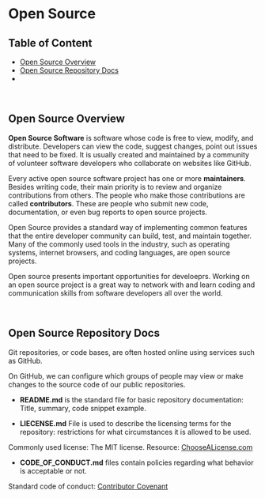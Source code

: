 # Open Source

## Table of Content

- [Open Source Overview](#open-source-overview)
- [Open Source Repository Docs](#open-source-repository-docs)
- []()

<br>

## Open Source Overview

**Open Source Software** is software whose code is free to view, modify, and distribute. Developers can view the code, suggest changes, point out issues that need to be fixed. It is usually created and maintained by a community of volunteer software developers who collaborate on websites like GitHub.

Every active open source software project has one or more **maintainers**. Besides writing code, their main priority is to review and organize contributions from others. The people who make those contributions are called **contributors**. These are people who submit new code, documentation, or even bug reports to open source projects.

Open Source provides a standard way of implementing common features that the entire developer community can build, test, and maintain together. Many of the commonly used tools in the industry, such as operating systems, internet browsers, and coding languages, are open source projects.

Open source presents important opportunities for develoeprs. Working on an open source project is a great way to network with and learn coding and communication skills from software developers all over the world.

<br>

## Open Source Repository Docs

Git repositories, or code bases, are often hosted online using services such as GitHub.

On GitHub, we can configure which groups of people may view or make changes to the source code of our public repositories.

- **README.md** is the standard file for basic repository documentation: Title, summary, code snippet example.

- **LIECENSE.md** File is used to describe the licensing terms for the repository: restrictions for what circumstances it is allowed to be used.

Commonly used license: The MIT license. Resource: [ChooseALicense.com](https://choosealicense.com/)

- **CODE_OF_CONDUCT.md** files contain policies regarding what behavior is acceptable or not.

Standard code of conduct: [Contributor Covenant](https://www.contributor-covenant.org/)

<br>
